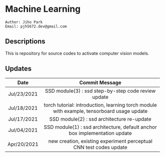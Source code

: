 # Machine Learning
````
Author: Jiho Park
Email: pjh5672.dev@gmail.com
````

## Descriptions
This is repository for source codes to activate computer vision models.   

## Updates
| Date | Commit Message |
|:----:|:----:|
| Jul/23/2021 | SSD module(3) : ssd step-by-step code review update |
| Jul/18/2021 | torch tutorial: introduction, learning torch module with example, tensorboard usage update |
| Jul/17/2021 | SSD module(2) : ssd architecture re-update |
| Jul/04/2021 | SSD module(1) : ssd architecture, default anchor box implementation update |
| Apr/20/2021 | new creation, existing experiment perceptual CNN test codes update |

